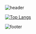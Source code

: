![header](https://capsule-render.vercel.app/api?type=venom&color=timeGradient&height=300&section=header&text=i%20yungui&fontSize=90)

[![Top Langs](https://github-readme-stats.vercel.app/api/top-langs/?username=iyungui)](https://github.com/anuraghazra/github-readme-stats)

![footer](https://capsule-render.vercel.app/api?type=venom&color=timeGradient&height=300&section=header&text=i%20yungui&fontSize=90)
